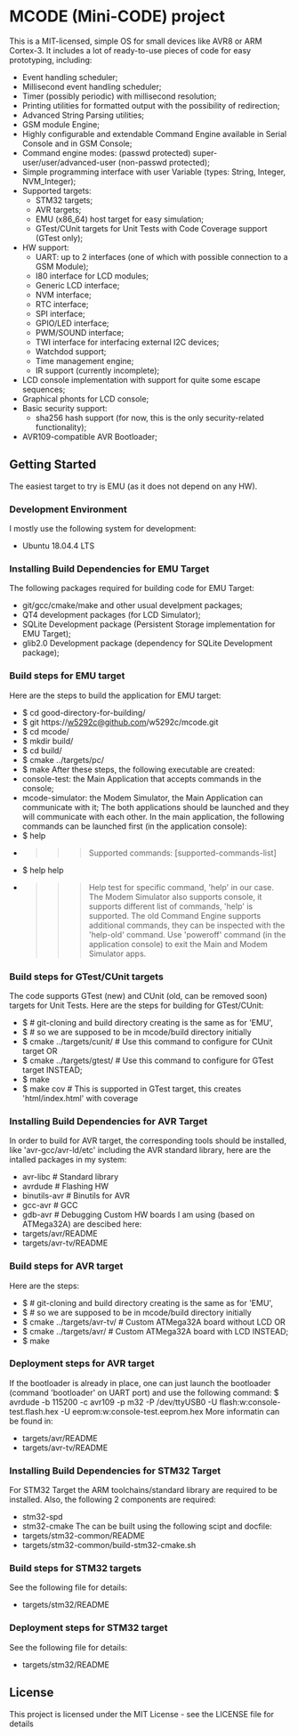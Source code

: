 # MCODE (Mini-CODE) project
This is a MIT-licensed, simple OS for small devices like AVR8 or ARM Cortex-3.
It includes a lot of ready-to-use pieces of code for easy prototyping, including:
* Event handling scheduler;
* Millisecond event handling scheduler;
* Timer (possibly periodic) with millisecond resolution;
* Printing utilities for formatted output with the possibility of redirection;
* Advanced String Parsing utilities;
* GSM module Engine;
* Highly configurable and extendable Command Engine available in Serial Console and in GSM Console;
* Command engine modes: (passwd protected) super-user/user/advanced-user (non-passwd protected);
* Simple programming interface with user Variable (types: String, Integer, NVM_Integer);
* Supported targets:
  * STM32 targets;
  * AVR targets;
  * EMU (x86_64) host target for easy simulation;
  * GTest/CUnit targets for Unit Tests with Code Coverage support (GTest only);
* HW support:
  * UART: up to 2 interfaces (one of which with possible connection to a GSM Module);
  * I80 interface for LCD modules;
  * Generic LCD interface;
  * NVM interface;
  * RTC interface;
  * SPI interface;
  * GPIO/LED interface;
  * PWM/SOUND interface;
  * TWI interface for interfacing external I2C devices;
  * Watchdod support;
  * Time management engine;
  * IR support (currently incomplete);
* LCD console implementation with support for quite some escape sequences;
* Graphical phonts for LCD console;
* Basic security support:
  * sha256 hash support (for now, this is the only security-related functionality);
* AVR109-compatible AVR Bootloader;

## Getting Started
The easiest target to try is EMU (as it does not depend on any HW).

### Development Environment
I mostly use the following system for development:
* Ubuntu 18.04.4 LTS

### Installing Build Dependencies for EMU Target
The following packages required for building code for EMU Target:
* git/gcc/cmake/make and other usual develpment packages;
* QT4 development packages (for LCD Simulator);
* SQLite Development package (Persistent Storage implementation for EMU Target);
* glib2.0 Development package (dependency for SQLite Development package);

### Build steps for EMU target
Here are the steps to build the application for EMU target:
* $ cd good-directory-for-building/
* $ git https://w5292c@github.com/w5292c/mcode.git
* $ cd mcode/
* $ mkdir build/
* $ cd build/
* $ cmake ../targets/pc/
* $ make
After these steps, the following executable are created:
* console-test: the Main Application that accepts commands in the console;
* mcode-simulator: the Modem Simulator, the Main Application can communicate with it;
The both applications should be launched and they will communicate with each other.
In the main application, the following commands can be launched first (in the application console):
* $ help
* >>> Supported commands: [supported-commands-list]
* $ help help
* >>> Help test for specific command, 'help' in our case.
The Modem Simulator also supports console, it supports different list of commands,
'help' is supported. The old Command Engine supports additional commands, they can
be inspected with the 'help-old' command.
Use 'poweroff' command (in the application console) to exit the Main and Modem Simulator apps.

### Build steps for GTest/CUnit targets
The code supports GTest (new) and CUnit (old, can be removed soon) targets for Unit Tests.
Here are the steps for building for GTest/CUnit:
* $ # git-cloning and build directory creating is the same as for 'EMU',
* $ # so we are supposed to be in mcode/build directory initially
* $ cmake ../targets/cunit/ # Use this command to configure for CUnit target OR
* $ cmake ../targets/gtest/ # Use this command to configure for GTest target INSTEAD;
* $ make
* $ make cov # This is supported in GTest target, this creates 'html/index.html' with coverage

### Installing Build Dependencies for AVR Target
In order to build for AVR target, the corresponding tools should be installed, like
'avr-gcc/avr-ld/etc' including the AVR standard library,
here are the intalled packages in my system:
* avr-libc     # Standard library
* avrdude      # Flashing HW
* binutils-avr # Binutils for AVR
* gcc-avr      # GCC
* gdb-avr      # Debugging
Custom HW boards I am using (based on ATMega32A) are descibed here:
* targets/avr/README
* targets/avr-tv/README

### Build steps for AVR target
Here are the steps:
* $ # git-cloning and build directory creating is the same as for 'EMU',
* $ # so we are supposed to be in mcode/build directory initially
* $ cmake ../targets/avr-tv/ # Custom ATMega32A board without LCD OR
* $ cmake ../targets/avr/    # Custom ATMega32A board with LCD INSTEAD;
* $ make

### Deployment steps for AVR target
If the bootloader is already in place, one can just launch the bootloader
(command 'bootloader' on UART port) and use the following command:
$ avrdude -b 115200 -c avr109 -p m32 -P /dev/ttyUSB0 -U flash:w:console-test.flash.hex -U eeprom:w:console-test.eeprom.hex
More informatin can be found in:
* targets/avr/README
* targets/avr-tv/README

### Installing Build Dependencies for STM32 Target
For STM32 Target the ARM toolchains/standard library are required to be installed.
Also, the following 2 components are required:
* stm32-spd
* stm32-cmake
The can be built using the following scipt and docfile:
* targets/stm32-common/README
* targets/stm32-common/build-stm32-cmake.sh

### Build steps for STM32 targets
See the following file for details:
* targets/stm32/README

### Deployment steps for STM32 target
See the following file for details:
* targets/stm32/README

## License
This project is licensed under the MIT License - see the LICENSE file for details
